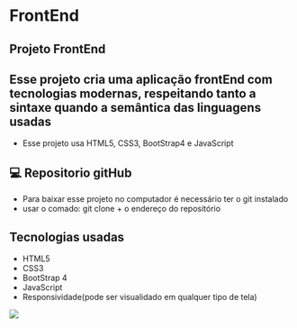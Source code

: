 # FrontEnd

## Projeto FrontEnd

## Esse projeto cria uma aplicação frontEnd com tecnologias modernas, respeitando tanto a sintaxe quando a semântica das linguagens usadas
- Esse projeto usa HTML5, CSS3, BootStrap4 e JavaScript
  
##  💻 Repositorio gitHub

- Para baixar esse projeto no computador é necessário ter o git instalado
- usar o comado: git clone + o endereço do repositório

## Tecnologias usadas
- HTML5
- CSS3
-  BootStrap 4
-  JavaScript
-  Responsividade(pode ser visualidado em qualquer tipo de tela)

![](https://github.com/user-attachments/assets/86dffbdc-a05e-43be-ae03-68a9e25bbc44)
